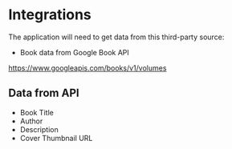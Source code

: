 # Integrations

The application will need to get data from this third-party source:

- Book data from Google Book API

https://www.googleapis.com/books/v1/volumes

## Data from API
- Book Title
- Author
- Description
- Cover Thumbnail URL

